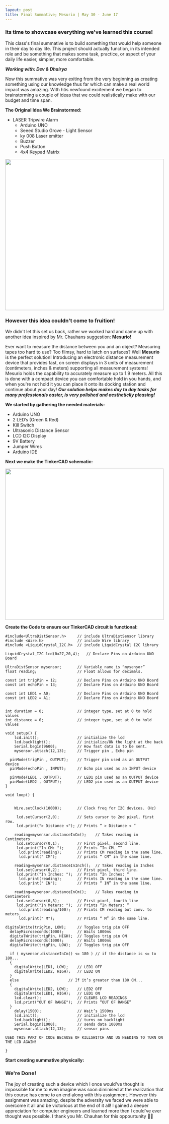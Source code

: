 ```yaml
---
layout: post
title: Final Summative; Mesurio | May 30 - June 17
---
```


### Its time to showcase everything we've learned this course!

This class's final summative is to build something that would help someone in their day to day life. This project should actually function, in its intended role and be something that makes some task, practice, or aspect of your daily life easier, simpler, more comfortable.

**_Working with: Dev & Dhairya_**

Now this summative was very exiting from the very beginning as creating something using our knowledge thus far which can make a real world impact was amazing. With htis newfound excitement we began to brainstorming a couple of ideas that we could realistically make with our budget and time span.

**The Original Idea We Brainstormed:**

- LASER Tripwire Alarm
  - Arduino UNO
  - Seeed Studio Grove - Light Sensor
  - ky 008 Laser emitter
  - Buzzer
  - Push Button
  - 4x4 Keypad Matrix

<div style="width:100%;height:480px;background-color:white;text-align:center;">
  <a href="https://lh3.googleusercontent.com/nDBOFaoul34ORTvd4ipvzSURRAvf9upkcDeBIRT7kDFFRNBUh6z3oGCwhApLBq7XYqfsPyWR2AnSBC0UJk4aBpEFi-R9hdYOM_j162hyN7XKW9gfJiNHe6QNv8djHfYgqvXpA__gGQ=w1920-h1080" target="_blank">
    <img style="height:100%;border:0;" src="https://lh3.googleusercontent.com/nDBOFaoul34ORTvd4ipvzSURRAvf9upkcDeBIRT7kDFFRNBUh6z3oGCwhApLBq7XYqfsPyWR2AnSBC0UJk4aBpEFi-R9hdYOM_j162hyN7XKW9gfJiNHe6QNv8djHfYgqvXpA__gGQ=h480" />
  </a>
</div>

### However this idea couldn't come to fruition!

We didn't let this set us back, rather we worked hard and came up with another idea inspired by Mr. Chauhans suggestion: **Mesurio!**

Ever want to measure the distance between you and an object? Measuring tapes too hard to use? Too flimsy, hard to latch on surfaces? Well **Mesurio** is the perfect solution! Introducing an electronic distance measurement device that provides fast, on screen displays in 3 units of measurement (centimeters, inches & meters) supporting all measurement systems! Mesurio holds the capability to accurately measure up to 1.9 meters. All this is done with a compact device you can comfortable hold in you hands, and when you're not hold it you can place it onto its docking station and continue about your day! **_Our solution helps makes day to day tasks for many professionals easier, is very polished and aestheticlly pleasing!_**

**We started by gathering the needed materials:**

- Arduino UNO
- 2 LED’s (Green & Red)
- Kill Switch
- Ultrasonic Distance Sensor
- LCD I2C Display
- 9V Battery
- Jumper Wires
- Arduino IDE

**Next we make the TinkerCAD schematic:**

<div style="width:100%;height:480px;background-color:white;text-align:center;">
  <a href="https://lh3.googleusercontent.com/IRZAl5-bP7jSaTQPB3AeUV9D--ksln5rSBulMp7rh54m0dAXdW2JvD0mEN3RzhC0SUZQZFGZU7mWFJewDCbagSbU7atghFH6hZFmBao91B4ethp4NVQcMDuSh4bXZnvMV-mwT-Fl7g=w1920-h1080" target="_blank">
    <img style="height:100%;border:0;" src="https://lh3.googleusercontent.com/IRZAl5-bP7jSaTQPB3AeUV9D--ksln5rSBulMp7rh54m0dAXdW2JvD0mEN3RzhC0SUZQZFGZU7mWFJewDCbagSbU7atghFH6hZFmBao91B4ethp4NVQcMDuSh4bXZnvMV-mwT-Fl7g=h480" />
  </a>
</div>

**Create the Code to ensure our TinkerCAD circuit is functional:**

```
#include<UltraDistSensor.h>		// include UltraDistSensor library
#include <Wire.h>				// include Wire library
#include <LiquidCrystal_I2C.h>  // include LiquidCrystal I2C library

LiquidCrystal_I2C lcd(0x27,20,4);	// Declare Pins on Arduino UNO Board

UltraDistSensor mysensor;		// Variable name is “mysensor”
float reading;				    // Float allows for decimals.

const int trigPin = 12;			// Declare Pins on Arduino UNO Board
const int echoPin = 13;			// Declare Pins on Arduino UNO Board

const int LED1 = A0;			// Declare Pins on Arduino UNO Board
const int LED2 = A1;			// Declare Pins on Arduino UNO Board


int duration = 0;				// integer type, set at 0 to hold values
int distance = 0;				// integer type, set at 0 to hold values

void setup() {
    lcd.init();                 // initialize the lcd
    lcd.backlight();			// initialize/ON the light at the back
    Serial.begin(9600);			// How fast data is to be sent.
    mysensor.attach(12,13);     // Trigger pin , Echo pin

  pinMode(trigPin , OUTPUT);    // Trigger pin used as an OUTPUT device
  pinMode(echoPin , INPUT);		// Echo pin used as an INPUT device

  pinMode(LED1 , OUTPUT);		// LED1 pin used as an OUTPUT device
  pinMode(LED2 , OUTPUT);		// LED2 pin used as an OUTPUT device
}

void loop() {


    Wire.setClock(10000);		// Clock freq for I2C devices. (Hz)

     lcd.setCursor(2,0);		// Sets cursor to 2nd pixel, first row.
     lcd.print("> Distance <");	// Prints “ > Distance < “

    reading=mysensor.distanceInCm();	// Takes reading in Centimeters
     lcd.setCursor(0,1);		// First pixel, second line.
     lcd.print("In CM: ");		// Prints “In CML “”
      lcd.print(reading);		// Prints CM reading in the same line.
      lcd.print(" CM");			// prints “ CM” in the same line.

    reading=mysensor.distanceInInch();	// Takes reading in Inches
     lcd.setCursor(0,2);		// First pixel, third line.
     lcd.print("In Inches: ");	// Prints “In Inches: “
      lcd.print(reading);		// Prints IN reading in the same line.
      lcd.print(" IN");			// Prints “ IN” in the same line.

    reading=mysensor.distanceInCm();	// Takes reading in Centimeters
     lcd.setCursor(0,3);		// First pixel, fourth line
     lcd.print("In Meters: ");	// Prints “In Meters: “
      lcd.print(reading/100);	// Prints CM reading but conv. to meters.
      lcd.print(" M");			// Prints “ M” in the same line.

digitalWrite(trigPin, LOW);		// Toggles trig pin OFF
  delayMicroseconds(1000);		// Waits 1000ms
  digitalWrite(trigPin, HIGH);	// Toggles trig pin ON
  delayMicroseconds(1000);		// Waits 1000ms
  digitalWrite(trigPin, LOW);  	// Toggles trig pin OFF

  if ( mysensor.distanceInCm() <= 180 )	// if the distance is <= to 180...
  {
    digitalWrite(LED1, LOW);	// LED1 OFF
    digitalWrite(LED2, HIGH);	// LED2 ON
  }
  else						// If it’s greater than 180 CM...
  {
    digitalWrite(LED2, LOW);	// LED2 OFF
    digitalWrite(LED1, HIGH);	// LED1 ON
    lcd.clear();				// CLEARS LCD READINGS
    lcd.print("OUT OF RANGE");	// Prints “OUT OF RANGE”
  }
    delay(1500);				// Wait’s 1500ms
    lcd.init();                 // initialize the lcd
    lcd.backlight();			// turns on backlight
    Serial.begin(1000);			// sends data 1000ms
    mysensor.attach(12,13);		// sensor pins

USED THIS PART OF CODE BECAUSE OF KILLSWITCH AND US NEEDING TO TURN ON THE LCD AGAIN!

}
```

**Start creating summative physically:**

<script src="https://cdn.jsdelivr.net/npm/publicalbum@latest/embed-ui.min.js" async></script>
<div class="pa-gallery-player-widget" style="width:100%; height:480px; display:none;"
  data-link="https://photos.app.goo.gl/txwtByyXg9vZmrWPA"
  data-title="Progress Photos - Mesurio"
  data-description="3 new items added to shared album">
  <object data="https://lh3.googleusercontent.com/PVyeqlTNCnxlGGs_wqG9yKaPPuXB9g_QqC4YKKtOBff1RtnPdIYkuGWTGpgv_Q6rIushx9BnHcL5pBFiRK4TGD7sX5zm2rUepsKzuKzgG4ZrvcE2AOSyswHznkN9-M7Ju0OfJc8sxw=w1920-h1080"></object>
  <object data="https://lh3.googleusercontent.com/dpesL-jz4X6xCgGGou60KfqJwkcgd7_NB6G_3XplEsIrQzAjhbi8vqwn3KoLSlAejGeKGjelripP2DvwHxeKiqpZhtVjn6Gki5ofXRbal7mavi08uBGNVCySKAHL8jtiWrjrjXwqgQ=w1920-h1080"></object>
  <object data="https://lh3.googleusercontent.com/QHcMaogX5KNDvSIMRprB6S4mIhlbO9yvRPI3YxsdHfKBtpqG_NQAEOVqHgyvmMFgXTgk1tNftN0BYbuIcJUl_r8-D9Ol86ztdeiOE6yo-bUbOVfn1xsNW60L6BYkBbfvZ_BPwNhR7g=w1920-h1080"></object>
</div>

### We're Done!

The joy of creating such a device which I once would've thought is impossible for me to even imagine was soon diminised at the realization that this course has come to an end along with this assignment. However this assignment was amazing, despite the adversity we faced we were able to overcome it all and be victorious at the end of it all! I gained a deeper appreciation for computer engineers and learned more then I could've ever thought was possible. I thank you Mr. Chauhan for this oppourtunity 🙏🏽
